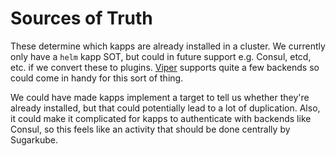 # Sources of Truth
These determine which kapps are already installed in a cluster. We currently 
only have a `helm` kapp SOT, but could in future support e.g. Consul, etcd, etc. if 
we convert these to plugins. [Viper](https://github.com/spf13/viper#remote-keyvalue-store-support) 
supports quite a few backends so could come in handy for this sort of thing.

We could have made kapps implement a target to tell us whether they're already
installed, but that could potentially lead to a lot of duplication. Also, it
could make it complicated for kapps to authenticate with backends like Consul,
so this feels like an activity that should be done centrally by Sugarkube.  
